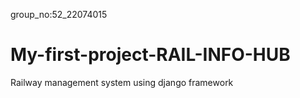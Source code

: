 group_no:52_22074015
# My-first-project-RAIL-INFO-HUB
Railway management system using django framework
